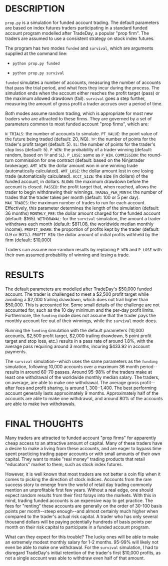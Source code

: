 # DESCRIPTION

`prop.py` is a simulation for funded account trading. The default parameters are based on index futures traders participating in a standard funded account program modelled after TradeDay, a popular "prop firm". The traders are assumed to use a consistent strategy on stock index futures.

The program has two modes `funded` and `survival`, which are arguments supplied at the command line:

- `python prop.py funded`

- `python prop.py survival`

`funded` simulates a number of accounts, measuring the number of accounts that pass the trial period, and what fees they incur during the process. The simulation ends when the account either reaches the profit target (pass) or the maximum allowed drawdown (fail). `survival` goes a step further, measuring the amount of gross profit a trader accrues over a period of time.

Both modes assume random trading, which is appropriate for most new traders who are attracted to these firms. They are governed by a set of parameters common to most funded account "prop firms", which are:

`N_TRIALS`:         the number of accounts to simulate.
`PT_VALUE`:         the point value of the future being traded (default: 20, NQ).
`TP`:               the number of points for the trader's profit target (default: 5).
`SL`:               the number of points for the trader's stop loss (default: 5).
`P_WIN`:            the probability of a trader winning (default: random, based on `TP` and `SL`).
`P_LOSE`:           same as `P_WIN`.
`COMMISSION`:       the round-turn commission for one contract (default: based on the Ninjatrader brokerage).
`AMT_WIN`:          the dollar amount won in one winning trade (automatically calculated).
`AMT_LOSE`:         the dollar amount lost in one losing trade (automatically calculated).
`ACCT_SIZE`:        the size (in dollars) of the funded account, in dollars.
`BLOWN`:            the maximum drawdown before the account is closed.
`PASSED`:           the profit target that, when reached, allows the trader to begin withdrawing their winnings.
`TRADES_PER_MONTH`: the number of trades that the trader takes per month (default: 100 or 5 per day).
`MAX_TRADES`:       the maximum number of trades to run for each account. Effectively, this parameter determines the length of the simulation (default: 36 months)
`MONTHLY_FEE`:      the dollar amount charged for the funded account (default: $165).
`WITHDRAWAL`:       for the `survival` simulation, the amount a trader withdraws each month (default: $811.08, the worldwide median monthly income).
`PROFIT_SHARE`:     the proportion of profits kept by the trader (default: 0.9 or 90%).
`PROFIT_MIN`:       the dollar amount of initial profits withheld by the firm (default: $10,000)

Traders can assume non-random results by replacing `P_WIN` and `P_LOSE` with their own assumed probability of winning and losing a trade.

# RESULTS

The default parameters are modelled after TradeDay's $50,000 funded account. The trader is challenged to meet a $2,500 profit target while avoiding a $2,000 trailing drawdown, which does not trail higher than $50,000. This is accounted for. Some small details of the challenge are not accounted for, such as the 10 day minimum and the per-day profit limits. Furthermore, the `funding` mode does not assume that the trader pays the monthly account fee out of their winnings, while the `survival` mode does.

Running the `funding` simulation with the default parameters (10,000 accounts, $2,500 profit target, $2,000 trailing drawdown, 5 point profit target and stop loss, etc.) results in a pass rate of around 1.8%, with the average pass requiring around 3 months, incuring $433.92 in account payments.

The `survival` simulation--which uses the same parameters as the `funding` simulation, following 10,000 accounts over a maximum 36 month period--results in around 60-70 passes. Around 95-98% of the traders make at least one withdrawal of the worldwide monthly median salary. The traders, on average, are able to make one withdrawal. The average gross profit--after fees and profit sharing, is around $1,300-$1,400. The best performing account generally lasts apprxoimately 9 months. Approximately half of the accounts are able to make one withdrawal, and around 80% of the accounts are able to make two withdrawals.

# FINAL THOUGHTS

Many traders are attracted to funded account "prop firms" for apparently cheap access to an attractive amount of capital. Many of these traders have a desire to make a living from these accounts, and are eager to bypass time spent practicing trading paper accounts or with small amounts of their own capital. They want to make "real money" trading products that retail "educators" market to them, such as stock index futures.

However, it is well known that most traders are not better a coin flip when it comes to picking the direction of stock indices. Accounts from the rare success story to emerge from the world of retail day trading commonly mention an unprofitable first few years. Without a real edge, one should expect random results from their first forays into the markets. With this in mind, trading funded accounts is an expensive way to get practice. The fees for "renting" these accounts are generally on the order of 30-100 basis points per month--steep enough--and almost certainly much higher when compared to the trader's actual risk capital. A trader who has only several thousand dollars will be paying potentially hundreds of basis points per month on their risk capital to participate in a funded account program.

What can they expect for this trouble? The lucky ones will be able to make an extremely modest monthly salary for 1-2 months. 95-99% will likely not even be able to make one withdrawal. For the `survival` simulation, I had to disregard TradeDay's initial retention of the trader's first $10,000 profits, as not a single account was able to withdraw even half of that amount.